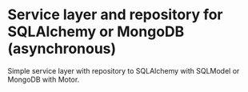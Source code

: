 # Service layer and repository for SQLAlchemy or MongoDB (asynchronous)

Simple service layer with repository to SQLAlchemy with SQLModel or MongoDB with Motor.
